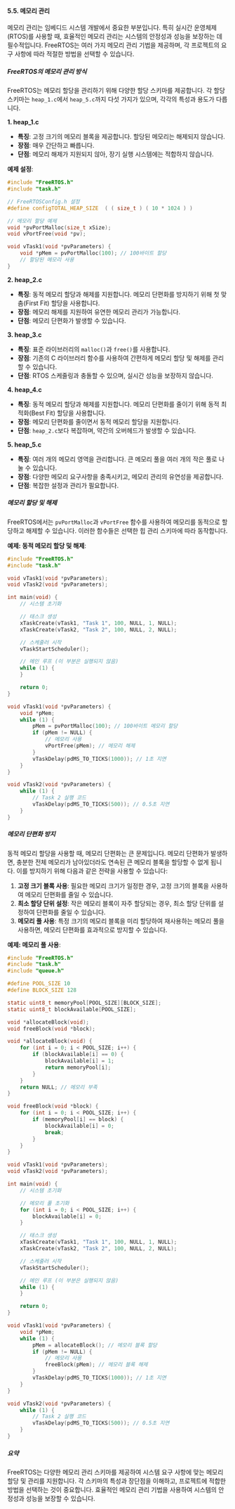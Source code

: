 #### 5.5. 메모리 관리

메모리 관리는 임베디드 시스템 개발에서 중요한 부분입니다. 특히 실시간 운영체제(RTOS)를 사용할 때, 효율적인 메모리 관리는 시스템의 안정성과 성능을 보장하는 데 필수적입니다. FreeRTOS는 여러 가지 메모리 관리 기법을 제공하며, 각 프로젝트의 요구 사항에 따라 적절한 방법을 선택할 수 있습니다.

##### FreeRTOS의 메모리 관리 방식

FreeRTOS는 메모리 할당을 관리하기 위해 다양한 할당 스키마를 제공합니다. 각 할당 스키마는 `heap_1.c`에서 `heap_5.c`까지 다섯 가지가 있으며, 각각의 특성과 용도가 다릅니다.

**1. heap_1.c**

- **특징**: 고정 크기의 메모리 블록을 제공합니다. 할당된 메모리는 해제되지 않습니다.
- **장점**: 매우 간단하고 빠릅니다.
- **단점**: 메모리 해제가 지원되지 않아, 장기 실행 시스템에는 적합하지 않습니다.

**예제 설정**:
```c
#include "FreeRTOS.h"
#include "task.h"

// FreeRTOSConfig.h 설정
#define configTOTAL_HEAP_SIZE  ( ( size_t ) ( 10 * 1024 ) )

// 메모리 할당 예제
void *pvPortMalloc(size_t xSize);
void vPortFree(void *pv);

void vTask1(void *pvParameters) {
    void *pMem = pvPortMalloc(100); // 100바이트 할당
    // 할당된 메모리 사용
}
```

**2. heap_2.c**

- **특징**: 동적 메모리 할당과 해제를 지원합니다. 메모리 단편화를 방지하기 위해 첫 맞춤(First Fit) 할당을 사용합니다.
- **장점**: 메모리 해제를 지원하여 유연한 메모리 관리가 가능합니다.
- **단점**: 메모리 단편화가 발생할 수 있습니다.

**3. heap_3.c**

- **특징**: 표준 라이브러리의 `malloc()`과 `free()`를 사용합니다.
- **장점**: 기존의 C 라이브러리 함수를 사용하여 간편하게 메모리 할당 및 해제를 관리할 수 있습니다.
- **단점**: RTOS 스케줄링과 충돌할 수 있으며, 실시간 성능을 보장하지 않습니다.

**4. heap_4.c**

- **특징**: 동적 메모리 할당과 해제를 지원합니다. 메모리 단편화를 줄이기 위해 동적 최적화(Best Fit) 할당을 사용합니다.
- **장점**: 메모리 단편화를 줄이면서 동적 메모리 할당을 지원합니다.
- **단점**: `heap_2.c`보다 복잡하며, 약간의 오버헤드가 발생할 수 있습니다.

**5. heap_5.c**

- **특징**: 여러 개의 메모리 영역을 관리합니다. 큰 메모리 풀을 여러 개의 작은 풀로 나눌 수 있습니다.
- **장점**: 다양한 메모리 요구사항을 충족시키고, 메모리 관리의 유연성을 제공합니다.
- **단점**: 복잡한 설정과 관리가 필요합니다.

##### 메모리 할당 및 해제

FreeRTOS에서는 `pvPortMalloc`과 `vPortFree` 함수를 사용하여 메모리를 동적으로 할당하고 해제할 수 있습니다. 이러한 함수들은 선택한 힙 관리 스키마에 따라 동작합니다.

**예제: 동적 메모리 할당 및 해제**:
```c
#include "FreeRTOS.h"
#include "task.h"

void vTask1(void *pvParameters);
void vTask2(void *pvParameters);

int main(void) {
    // 시스템 초기화

    // 태스크 생성
    xTaskCreate(vTask1, "Task 1", 100, NULL, 1, NULL);
    xTaskCreate(vTask2, "Task 2", 100, NULL, 2, NULL);

    // 스케줄러 시작
    vTaskStartScheduler();

    // 메인 루프 (이 부분은 실행되지 않음)
    while (1) {
    }

    return 0;
}

void vTask1(void *pvParameters) {
    void *pMem;
    while (1) {
        pMem = pvPortMalloc(100); // 100바이트 메모리 할당
        if (pMem != NULL) {
            // 메모리 사용
            vPortFree(pMem); // 메모리 해제
        }
        vTaskDelay(pdMS_TO_TICKS(1000)); // 1초 지연
    }
}

void vTask2(void *pvParameters) {
    while (1) {
        // Task 2 실행 코드
        vTaskDelay(pdMS_TO_TICKS(500)); // 0.5초 지연
    }
}
```

##### 메모리 단편화 방지

동적 메모리 할당을 사용할 때, 메모리 단편화는 큰 문제입니다. 메모리 단편화가 발생하면, 충분한 전체 메모리가 남아있더라도 연속된 큰 메모리 블록을 할당할 수 없게 됩니다. 이를 방지하기 위해 다음과 같은 전략을 사용할 수 있습니다:

1. **고정 크기 블록 사용**: 필요한 메모리 크기가 일정한 경우, 고정 크기의 블록을 사용하여 메모리 단편화를 줄일 수 있습니다.
2. **최소 할당 단위 설정**: 작은 메모리 블록이 자주 할당되는 경우, 최소 할당 단위를 설정하여 단편화를 줄일 수 있습니다.
3. **메모리 풀 사용**: 특정 크기의 메모리 블록을 미리 할당하여 재사용하는 메모리 풀을 사용하면, 메모리 단편화를 효과적으로 방지할 수 있습니다.

**예제: 메모리 풀 사용**:
```c
#include "FreeRTOS.h"
#include "task.h"
#include "queue.h"

#define POOL_SIZE 10
#define BLOCK_SIZE 128

static uint8_t memoryPool[POOL_SIZE][BLOCK_SIZE];
static uint8_t blockAvailable[POOL_SIZE];

void *allocateBlock(void);
void freeBlock(void *block);

void *allocateBlock(void) {
    for (int i = 0; i < POOL_SIZE; i++) {
        if (blockAvailable[i] == 0) {
            blockAvailable[i] = 1;
            return memoryPool[i];
        }
    }
    return NULL; // 메모리 부족
}

void freeBlock(void *block) {
    for (int i = 0; i < POOL_SIZE; i++) {
        if (memoryPool[i] == block) {
            blockAvailable[i] = 0;
            break;
        }
    }
}

void vTask1(void *pvParameters);
void vTask2(void *pvParameters);

int main(void) {
    // 시스템 초기화

    // 메모리 풀 초기화
    for (int i = 0; i < POOL_SIZE; i++) {
        blockAvailable[i] = 0;
    }

    // 태스크 생성
    xTaskCreate(vTask1, "Task 1", 100, NULL, 1, NULL);
    xTaskCreate(vTask2, "Task 2", 100, NULL, 2, NULL);

    // 스케줄러 시작
    vTaskStartScheduler();

    // 메인 루프 (이 부분은 실행되지 않음)
    while (1) {
    }

    return 0;
}

void vTask1(void *pvParameters) {
    void *pMem;
    while (1) {
        pMem = allocateBlock(); // 메모리 블록 할당
        if (pMem != NULL) {
            // 메모리 사용
            freeBlock(pMem); // 메모리 블록 해제
        }
        vTaskDelay(pdMS_TO_TICKS(1000)); // 1초 지연
    }
}

void vTask2(void *pvParameters) {
    while (1) {
        // Task 2 실행 코드
        vTaskDelay(pdMS_TO_TICKS(500)); // 0.5초 지연
    }
}
```

##### 요약

FreeRTOS는 다양한 메모리 관리 스키마를 제공하여 시스템 요구 사항에 맞는 메모리 할당 및 관리를 지원합니다. 각 스키마의 특성과 장단점을 이해하고, 프로젝트에 적합한 방법을 선택하는 것이 중요합니다. 효율적인 메모리 관리 기법을 사용하여 시스템의 안정성과 성능을 보장할 수 있습니다.
